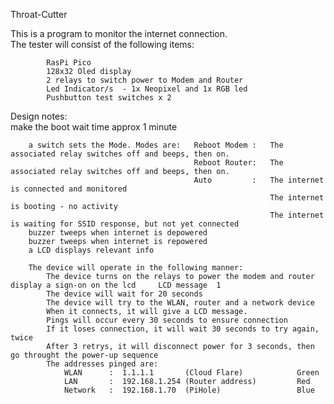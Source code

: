   Throat-Cutter

This is a program to monitor the internet connection.                                                                                                
      The tester will consist of the following items:                                                                                                     
                                                                                                                                                          
            RasPi Pico                                                                                                                                    
            128x32 Oled display                                                                                                                           
            2 relays to switch power to Modem and Router                                                                                                  
            Led Indicator/s  - 1x Neopixel and 1x RGB led                                                                                                                              
            Pushbutton test switches x 2   

Design notes:                                                                                                                                             
        make the boot wait time approx 1 minute                                                                                                             
                                                                                                                                                                  
                                                                                                                                                           
        a switch sets the Mode. Modes are:   Reboot Modem :   The associated relay switches off and beeps, then on.                                        
                                             Reboot Router:   The associated relay switches off and beeps, then on.                                        
                                             Auto         :   The internet is connected and monitored                                                      
                                                              The internet is booting - no activity                                                        
                                                              The internet is waiting for SSID response, but not yet connected                             
        buzzer tweeps when internet is depowered                                                                                                            
        buzzer tweeps when internet is repowered                                                                                                            
        a LCD displays relevant info                                                                                                                        
                                                                                                                                                           
        The device will operate in the following manner:                                                                                                   
            The device turns on the relays to power the modem and router display a sign-on on the lcd     LCD message  1                                   
            The device will wait for 20 seconds                                                                                                            
            The device will try to the WLAN, router and a network device                                                                                   
            When it connects, it will give a LCD message.                                                                                                   
            Pings will occur every 30 seconds to ensure connection                                                                                         
            If it loses connection, it will wait 30 seconds to try again, twice                                                                            
            After 3 retrys, it will disconnect power for 3 seconds, then go throught the power-up sequence                                                 
            The addresses pinged are:                                                                                                                      
                WLAN      :  1.1.1.1       (Cloud Flare)            Green                                                                                  
                LAN       :  192.168.1.254 (Router address)         Red                                                                                    
                Network   :  192.168.1.70  (PiHole)                 Blue    

                
